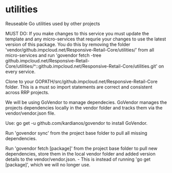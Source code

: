 # utilities
Reuseable Go utilities used by other projects

MUST DO: 
If you make changes to this service you must update the template and any micro-services that requrie your changes to use the latest version of this package.
You do this by removing the folder 'vendor/github.impcloud.net/Responsive-Retail-Core/utilities/' from all micro-services and run 'govendor fetch -tree github.impcloud.net/Responsive-Retail-Core/utilities/^::github.impcloud.net/Responsive-Retail-Core/utilities.git' on every service.

Clone to your GOPATH/src/github.impcloud.net/Responsive-Retail-Core folder. This is a must so import statements are correct and consistent across RRP projects.

We will be using GoVendor to manage dependecies. GoVendor manages the projects dependencies locally in the vendor folder and tracks them via the vendor/vendor.json file.

Use: go get -u github.com/kardianos/govendor to install GoVendor.

Run 'govendor sync' from the project base folder to pull all missing dependencies.

Run 'govendor fetch [package]' from the project base folder to pull new dependencies, store them in the local vendor folder and added version details to the vendor/vendor.json. - This is instead of running 'go get [package]', which we will no longer use.

